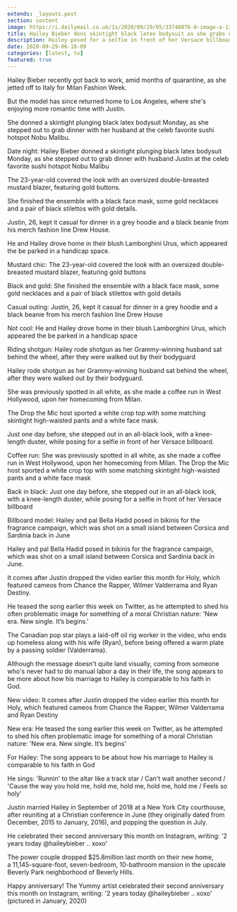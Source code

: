 ```yaml
---
extends: _layouts.post
section: content
image: https://i.dailymail.co.uk/1s/2020/09/29/05/33748076-0-image-a-136_1601354581354.jpg 
title: Hailey Bieber dons skintight black latex bodysuit as she grabs dinner with Justin at Nobu Malibu 
description: Hailey posed for a selfie in front of her Versace billboard at Milan Fashion Week. She and Bella Hadid shot the fragrance campaign back in June, on a small island between Corsica and Sardinia. 
date: 2020-09-29-06-18-09 
categories: [latest, tv] 
featured: true 
--- 
```

Hailey Bieber recently got back to work, amid months of quarantine, as she jetted off to Italy for Milan Fashion Week.

But the model has since returned home to Los Angeles, where she's enjoying more romantic time with Justin. 

She donned a skintight plunging black latex bodysuit Monday, as she stepped out to grab dinner with her husband at the celeb favorite sushi hotspot Nobu Malibu.

Date night: Hailey Bieber donned a skintight plunging black latex bodysuit Monday, as she stepped out to grab dinner with husband Justin at the celeb favorite sushi hotspot Nobu Malibu

The 23-year-old covered the look with an oversized double-breasted mustard blazer, featuring gold buttons.

She finished the ensemble with a black face mask, some gold necklaces and a pair of black stilettos with gold details. 

Justin, 26, kept it casual for dinner in a grey hoodie and a black beanie from his merch fashion line Drew House.

He and Hailey drove home in their blush Lamborghini Urus, which appeared the be parked in a handicap space. 

Mustard chic: The 23-year-old covered the look with an oversized double-breasted mustard blazer, featuring gold buttons

Black and gold: She finished the ensemble with a black face mask, some gold necklaces and a pair of black stilettos with gold details

Casual outing: Justin, 26, kept it casual for dinner in a grey hoodie and a black beanie from his merch fashion line Drew House

Not cool: He and Hailey drove home in their blush Lamborghini Urus, which appeared the be parked in a handicap space

Riding shotgun: Hailey rode shotgun as her Grammy-winning husband sat behind the wheel, after they were walked out by their bodyguard

Hailey rode shotgun as her Grammy-winning husband sat behind the wheel, after they were walked out by their bodyguard. 

She was previously spotted in all white, as she made a coffee run in West Hollywood, upon her homecoming from Milan.

The Drop the Mic host sported a white crop top with some matching skintight high-waisted pants and a white face mask.

Just one day before, she stepped out in an all-black look, with a knee-length duster, while posing for a selfie in front of her Versace billboard.

Coffee run: She was previously spotted in all white, as she made a coffee run in West Hollywood, upon her homecoming from Milan. The Drop the Mic host sported a white crop top with some matching skintight high-waisted pants and a white face mask

Back in black: Just one day before, she stepped out in an all-black look, with a knee-length duster, while posing for a selfie in front of her Versace billboard

Billboard model: Hailey and pal Bella Hadid posed in bikinis for the fragrance campaign, which was shot on a small island between Corsica and Sardinia back in June

Hailey and pal Bella Hadid posed in bikinis for the fragrance campaign, which was shot on a small island between Corsica and Sardinia back in June.     

It comes after Justin dropped the video earlier this month for Holy, which featured cameos from Chance the Rapper, Wilmer Valderrama and Ryan Destiny.

He teased the song earlier this week on Twitter, as he attempted to shed his often problematic image for something of a moral Christian nature: 'New era. New single. It’s begins.'

The Canadian pop star plays a laid-off oil rig worker in the video, who ends up homeless along with his wife (Ryan), before being offered a warm plate by a passing soldier (Valderrama).

Although the message doesn't quite land visually, coming from someone who's never had to do manual labor a day in their life, the song appears to be more about how his marriage to Hailey is comparable to his faith in God.  

New video: It comes after Justin dropped the video earlier this month for Holy, which featured cameos from Chance the Rapper, Wilmer Valderrama and Ryan Destiny

New era: He teased the song earlier this week on Twitter, as he attempted to shed his often problematic image for something of a moral Christian nature: 'New era. New single. It’s begins'

For Hailey: The song appears to be about how his marriage to Hailey is comparable to his faith in God

He sings: 'Runnin' to the altar like a track star / Can't wait another second / 'Cause the way you hold me, hold me, hold me, hold me, hold me / Feels so holy'

Justin married Hailey in September of 2018 at a New York City courthouse, after reuniting at a Christian conference in June (they originally dated from December, 2015 to January, 2016), and popping the question in July.

He celebrated their second anniversary this month on Instagram, writing: '2 years today @haileybieber .. xoxo'

The power couple dropped $25.8million last month on their new home, a 11,145-square-foot, seven-bedroom, 10-bathroom mansion in the upscale Beverly Park neighborhood of Beverly Hills.

Happy anniversary! The Yummy artist celebrated their second anniversary this month on Instagram, writing: '2 years today @haileybieber .. xoxo' (pictured in January, 2020)


